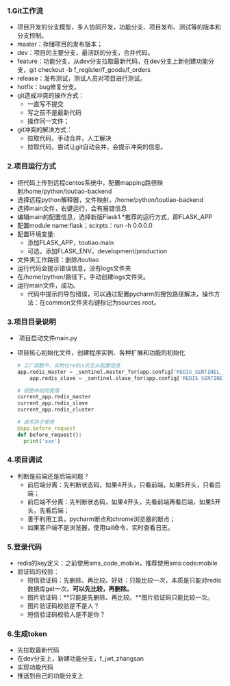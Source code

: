 ### 1.Git工作流

* 项目开发的分支模型，多人协同开发，功能分支、项目发布、测试等的版本和分支控制。
* master：存储项目的发布版本；
* dev：项目的主要分支，最活跃的分支，合并代码。
* feature：功能分支，从dev分支拉取最新代码，在dev分支上新创建功能分支，git checkout -b f_register/f_goods/f_orders
* release：发布测试，测试人员对项目进行测试。
* hotfix：bug修复分支。
* git造成冲突的操作方式：
  * 一直写不提交
  * 写之前不是最新代码
  * 操作同一文件；
* git冲突的解决方式：
  * 拉取代码，手动合并，人工解决
  * 拉取代码，尝试让git自动合并，会提示冲突的信息。

### 2.项目运行方式

* 把代码上传到远程centos系统中，配置mapping路径映射/home/python/toutiao-backend
* 选择远程python解释器，文件映射，/home/python/toutiao-backend
* 选择main文件，右键运行，会有报错信息
* 编辑main的配置信息，选择新版Flask1.*推荐的运行方式，即FLASK_APP
* 配置module name:flask；scirpts：run -h 0.0.0.0
* 配置环境变量:
  * 添加FLASK_APP，toutiao.main
  * 可选，添加FLASK_ENV，development/production
* 文件夹工作路径：删除/toutiao
* 运行代码会提示错误信息，没有logs文件夹
* 在/home/python/路径下，手动创建logs文件夹。
* 运行main文件，成功。
  * 代码中提示的导包错误，可以通过配置pycharm的搜包路径解决，操作方法：在common文件夹右键标记为sources root。

### 3.项目目录说明

* ​	项目启动文件main.py

* 项目核心初始化文件，创建程序实例、各种扩展和功能的初始化

  ~~~python
  # 工厂函数中，实例化redis的主从配置信息
  app.redis_master = _sentinel.master_for(app.config['REDIS_SENTINEL_SERVICE_NAME'])
      app.redis_slave = _sentinel.slave_for(app.config['REDIS_SENTINEL_SERVICE_NAME'])
  
  # 视图中如何使用
  current_app.redis_master
  current_app.redis_slave
  current_app.redis_cluster
  
  # 请求钩子使用
  @app.before_request
  def before_request():
    print('xxx')
  
  
  ~~~

### 4.项目调试

* 判断是前端还是后端问题？
  * 前后端分离：先判断状态码，如果4开头，只看前端，如果5开头，只看后端；
  * 前后端不分离：先判断状态码，如果4开头，先看前端再看后端，如果5开头，先看后端；
  * 善于利用工具，pycharm断点和chrome浏览器的断点；
  * 如果客户端不是浏览器，使用tail命令，实时查看日志。

### 5.登录代码

* redis的key定义：之前使用sms_code_mobile，推荐使用sms:code:mobile
* 验证码的校验：
  * 短信验证码：先删除、再比较。好处：只能比较一次，本质是只能对redis数据库get一次。**可以先比较，再删除。**
  * 图片验证码：**只能是先删除、再比较。**图片验证码只能比较一次。
  * 图片验证码校验是不是人？
  * 短信验证码校验人是不是你？

### 6.生成token

* 先拉取最新代码
* 在dev分支上，新建功能分支，f_jwt_zhangsan
* 实现功能代码
* 推送到自己的功能分支上



















